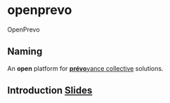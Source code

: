 # openprevo
OpenPrevo

## Naming

An **open** platform for [**prévo**yance collective](https://fr.wikipedia.org/wiki/Pr%C3%A9voyance_collective) solutions.

## Introduction [Slides](https://gitpitch.com/openprevo/slides/intro)
